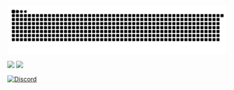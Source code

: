  <img src="https://raw.githubusercontent.com/don-cryptus/don-cryptus/output/github-contribution-grid-snake-dark.svg#gh-dark-mode-only
"/>

<img src="https://img.shields.io/badge/python-3670A0?style=for-the-badge&logo=python&logoColor=ffdd54"/>
<img src="https://img.shields.io/badge/-LUA-00007C?style=flat&logo=lua&logoColor=white"/>

[![Discord](https://img.shields.io/badge/-Discord%20%28Click%29-5865F2?style=for-the-badge&logo=discord&logoColor=white)](https://discord.gg/X5CH329Sn7)
